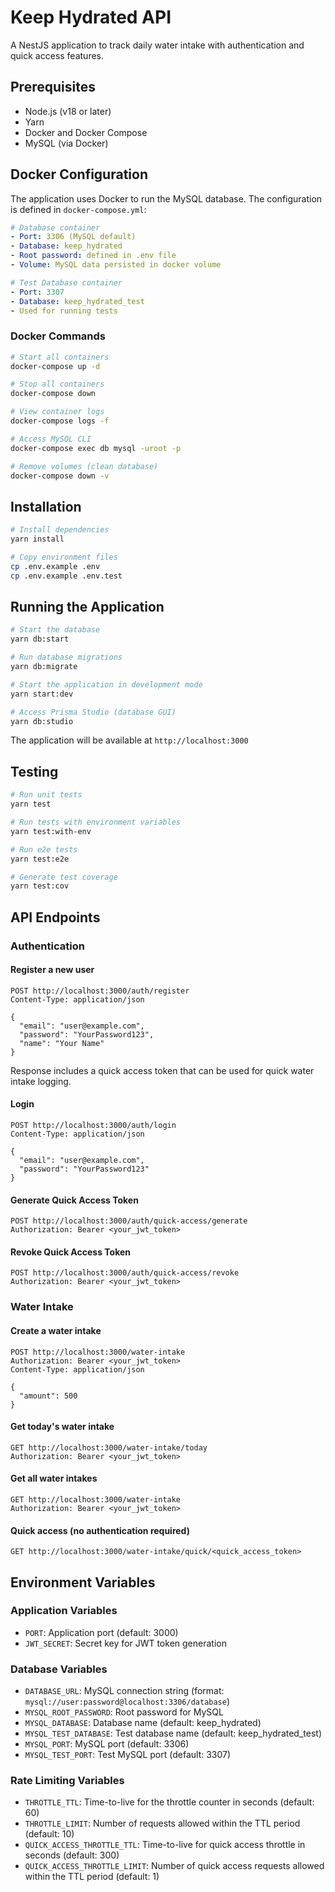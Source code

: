 # Keep Hydrated API

A NestJS application to track daily water intake with authentication and quick access features.

## Prerequisites

- Node.js (v18 or later)
- Yarn
- Docker and Docker Compose
- MySQL (via Docker)

## Docker Configuration

The application uses Docker to run the MySQL database. The configuration is defined in `docker-compose.yml`:

```yaml
# Database container
- Port: 3306 (MySQL default)
- Database: keep_hydrated
- Root password: defined in .env file
- Volume: MySQL data persisted in docker volume

# Test Database container
- Port: 3307
- Database: keep_hydrated_test
- Used for running tests
```

### Docker Commands

```bash
# Start all containers
docker-compose up -d

# Stop all containers
docker-compose down

# View container logs
docker-compose logs -f

# Access MySQL CLI
docker-compose exec db mysql -uroot -p

# Remove volumes (clean database)
docker-compose down -v
```

## Installation

```bash
# Install dependencies
yarn install

# Copy environment files
cp .env.example .env
cp .env.example .env.test
```

## Running the Application

```bash
# Start the database
yarn db:start

# Run database migrations
yarn db:migrate

# Start the application in development mode
yarn start:dev

# Access Prisma Studio (database GUI)
yarn db:studio
```

The application will be available at `http://localhost:3000`

## Testing

```bash
# Run unit tests
yarn test

# Run tests with environment variables
yarn test:with-env

# Run e2e tests
yarn test:e2e

# Generate test coverage
yarn test:cov
```

## API Endpoints

### Authentication

#### Register a new user
```http
POST http://localhost:3000/auth/register
Content-Type: application/json

{
  "email": "user@example.com",
  "password": "YourPassword123",
  "name": "Your Name"
}
```
Response includes a quick access token that can be used for quick water intake logging.

#### Login
```http
POST http://localhost:3000/auth/login
Content-Type: application/json

{
  "email": "user@example.com",
  "password": "YourPassword123"
}
```

#### Generate Quick Access Token
```http
POST http://localhost:3000/auth/quick-access/generate
Authorization: Bearer <your_jwt_token>
```

#### Revoke Quick Access Token
```http
POST http://localhost:3000/auth/quick-access/revoke
Authorization: Bearer <your_jwt_token>
```

### Water Intake

#### Create a water intake
```http
POST http://localhost:3000/water-intake
Authorization: Bearer <your_jwt_token>
Content-Type: application/json

{
  "amount": 500
}
```

#### Get today's water intake
```http
GET http://localhost:3000/water-intake/today
Authorization: Bearer <your_jwt_token>
```

#### Get all water intakes
```http
GET http://localhost:3000/water-intake
Authorization: Bearer <your_jwt_token>
```

#### Quick access (no authentication required)
```http
GET http://localhost:3000/water-intake/quick/<quick_access_token>
```

## Environment Variables

### Application Variables
- `PORT`: Application port (default: 3000)
- `JWT_SECRET`: Secret key for JWT token generation

### Database Variables
- `DATABASE_URL`: MySQL connection string (format: `mysql://user:password@localhost:3306/database`)
- `MYSQL_ROOT_PASSWORD`: Root password for MySQL
- `MYSQL_DATABASE`: Database name (default: keep_hydrated)
- `MYSQL_TEST_DATABASE`: Test database name (default: keep_hydrated_test)
- `MYSQL_PORT`: MySQL port (default: 3306)
- `MYSQL_TEST_PORT`: Test MySQL port (default: 3307)

### Rate Limiting Variables
- `THROTTLE_TTL`: Time-to-live for the throttle counter in seconds (default: 60)
- `THROTTLE_LIMIT`: Number of requests allowed within the TTL period (default: 10)
- `QUICK_ACCESS_THROTTLE_TTL`: Time-to-live for quick access throttle in seconds (default: 300)
- `QUICK_ACCESS_THROTTLE_LIMIT`: Number of quick access requests allowed within the TTL period (default: 1)
